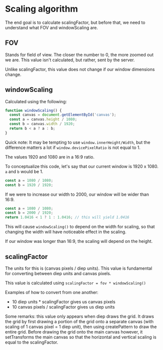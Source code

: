 # Scaling algorithm

The end goal is to calculate scalingFactor, but before that, we need to understand what FOV and windowScaling are.

## FOV
Stands for field of view. The closer the number to 0, the more zoomed out we are. This value isn't calculated, but rather, sent by the server.

Unlike scalingFactor, this value does not change if our window dimensions change.

## windowScaling

Calculated using the following:
```js
function windowScaling() {
  const canvas = document.getElementById('canvas');
  const a = canvas.height / 1080;
  const b = canvas.width / 1920;
  return b < a ? a : b;
}
```

Quick note: It may be tempting to use `window.innerHeight/Width`, but the difference matters a lot if `window.devicePixelRatio` is not equal to 1.

The values 1920 and 1080 are in a 16:9 ratio.

To conceptualize this code, let's say that our current window is 1920 x 1080. `a` and `b` would be 1.
```js
const a = 1080 / 1080;
const b = 1920 / 1920;
```
If we were to increase our width to 2000, our window will be wider than 16:9.
```js
const a = 1080 / 1080;
const b = 2000 / 1920;
return 1.0416 < 1 ? 1 : 1.0416; // this will yield 1.0416
```
This will cause `windowScaling()` to depend on the width for scaling, so that changing the width will have noticeable effect in the scaling.

If our window was longer than 16:9, the scaling will depend on the height.

## scalingFactor

The units for this is (canvas pixels / diep units). This value is fundamental for converting between diep units and canvas pixels.

This value is calculated using `scalingFactor = fov * windowScaling()`

Examples of how to convert from one another:
- 10 diep units * scalingFactor gives us canvas pixels
- 10 canvas pixels / scalingFactor gives us diep units

Some remarks: this value only appears when diep draws the grid. It draws the grid by first drawing a portion of the grid onto a separate canvas (with scaling of 1 canvas pixel = 1 diep unit), then using createPattern to draw the entire grid. Before drawing the grid onto the main canvas however, it setTransforms the main canvas so that the horizontal and vertical scaling is equal to the scalingFactor.